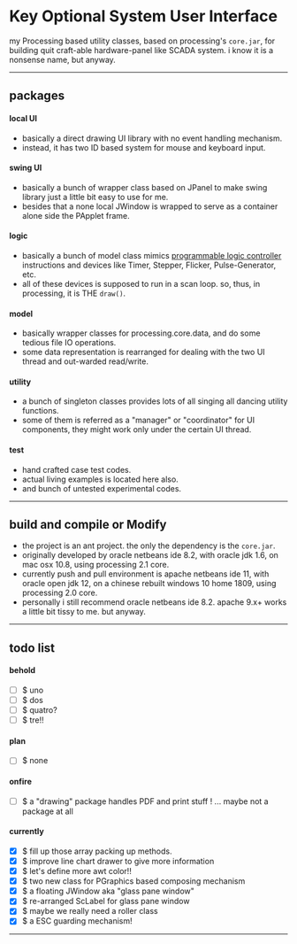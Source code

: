 Key Optional System User Interface
===
my Processing based utility classes, based on processing's `core.jar`, 
for building quit craft-able hardware-panel like SCADA system.
i know it is a nonsense name, but anyway. 

---
## packages

#### local UI
- basically a direct drawing UI library with no event handling mechanism.
- instead, it has two ID based system for mouse and keyboard input.

#### swing UI
- basically a bunch of wrapper class based on JPanel
  to make swing library just a little bit easy to use for me. 
- besides that a none local JWindow is wrapped
  to serve as a container alone side the PApplet frame. 

#### logic
- basically a bunch of model class mimics
  [programmable logic controller](https://en.wikipedia.org/wiki/Programmable_logic_controller) 
  instructions and devices like Timer, Stepper, Flicker, Pulse-Generator, etc. 
- all of these devices is supposed to run in a scan loop.
  so, thus, in processing, it is THE `draw()`. 

#### model
- basically wrapper classes for processing.core.data, 
  and do some tedious file IO operations.
- some data representation is rearranged for dealing with the two UI thread 
  and out-warded read/write.

#### utility
- a bunch of singleton classes provides
  lots of all singing all dancing utility functions. 
- some of them is referred as a "manager" or "coordinator" for UI components,
  they might work only under the certain UI thread.

#### test
- hand crafted case test codes.
- actual living examples is located here also.
- and bunch of untested experimental codes.

---
## build and compile or Modify
- the project is an ant project. the only the dependency is the `core.jar`.
- originally developed by oracle netbeans ide 8.2, 
  with oracle jdk 1.6, 
  on mac osx 10.8,
  using processing 2.1 core. 
- currently push and pull environment is apache netbeans ide 11,
  with oracle open jdk 12,
  on a chinese rebuilt windows 10 home 1809,
  using processing 2.0 core. 
- personally i still recommend oracle netbeans ide 8.2.
  apache 9.x+ works a little bit tissy to me. 
  but anyway.

---
## todo list

#### behold

- [ ] $ uno
- [ ] $ dos
- [ ] $ quatro? 
- [ ] $ tre!!

#### plan 

- [ ] $ none

#### onfire

- [ ] $ a "drawing" package handles PDF and print stuff ! ... maybe not a package at all

#### currently

- [x] $ fill up those array packing up methods.
- [x] $ improve line chart drawer to give more information
- [x] $ let's define more awt color!!
- [x] $ two new class for PGraphics based composing mechanism
- [x] $ a floating JWindow aka "glass pane window"
- [x] $ re-arranged ScLabel for glass pane window
- [x] $ maybe we really need a roller class
- [x] $ a ESC guarding mechanism!

<hr><!--EOF-->
